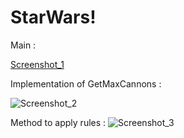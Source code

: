 # StarWars!
Main : 

[Screenshot_1](https://user-images.githubusercontent.com/51022990/199005244-c17a4951-9397-4ff8-ace9-5086bdd1a5b3.png)

Implementation of GetMaxCannons : 

![Screenshot_2](https://user-images.githubusercontent.com/51022990/199005559-4bf0d860-7705-4dc7-8c4d-7b91c5003d98.png)

Method to apply rules : 
![Screenshot_3](https://user-images.githubusercontent.com/51022990/199005573-9e37e4b7-5547-4547-bde2-3b193020bfab.png)

